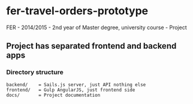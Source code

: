 fer-travel-orders-prototype
===========================

FER - 2014/2015 - 2nd year of Master degree, university course - Project

## Project has separated frontend and backend apps

### Directory structure
```
backend/    = Sails.js server, just API nothing else
frontend/   = Gulp AngularJS, just frontend side
docs/       = Project documentation
```
